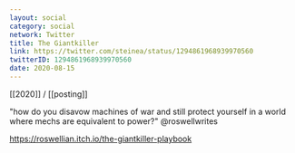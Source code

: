 ```yaml
---
layout: social
category: social
network: Twitter
title: The Giantkiller
link: https://twitter.com/steinea/status/1294861968939970560
twitterID: 1294861968939970560
date: 2020-08-15
---
```


[[2020]] / [[posting]]

"how do you disavow machines of war and still protect yourself in a world where mechs are equivalent to power?"  @roswellwrites

https://roswellian.itch.io/the-giantkiller-playbook
